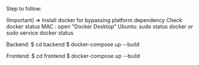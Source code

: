 Step to follow:

(Important) => Install docker for bypassing platform dependency
Check docker status 
MAC : open "Docker Desktop"
Ubuntu: sudo status docker or sudo service docker status


Backend:
$ cd backend
$ docker-compose up --build


Frontend:
$ cd frontend
$ docker-compose up --build